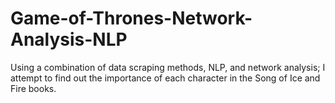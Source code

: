 # Game-of-Thrones-Network-Analysis-NLP
Using a combination of data scraping methods, NLP, and network analysis; I attempt to find out the importance of each character in the Song of Ice and Fire books.
